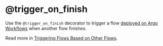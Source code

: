 # @trigger_on_finish

Use the `@trigger_on_finish` decorator to trigger a flow [deployed on Argo Workflows](/production/scheduling-metaflow-flows/scheduling-with-argo-workflows) when another flow finishes.

Read more in [Triggering Flows Based on Other Flows](/production/event-triggering/flow-events).

<!-- WARNING: THIS FILE WAS AUTOGENERATED! DO NOT EDIT! Instead, edit the notebook w/the location & name as this file. -->


<DocSection type="decorator" name="trigger_on_finish" module="metaflow" show_import="True" heading_level="3" link="https://github.com/Netflix/metaflow/tree/master/metaflow/plugins/events_decorator.py#L192">
<SigArgSection>
<SigArg name="..." />
</SigArgSection>
<Description summary="Specifies the flow(s) that this flow depends on." extended_summary="```\n@trigger_on_finish(flow='FooFlow')\n```\nor\n```\n@trigger_on_finish(flows=['FooFlow', 'BarFlow'])\n```\nThis decorator respects the @project decorator and triggers the flow\nwhen upstream runs within the same namespace complete successfully\n\nAdditionally, you can specify project aware upstream flow dependencies\nby specifying the fully qualified project_flow_name.\n```\n@trigger_on_finish(flow='my_project.branch.my_branch.FooFlow')\n```\nor\n```\n@trigger_on_finish(flows=['my_project.branch.my_branch.FooFlow', 'BarFlow'])\n```\n\nYou can also specify just the project or project branch (other values will be\ninferred from the current project or project branch):\n```\n@trigger_on_finish(flow={&#34;name&#34;: &#34;FooFlow&#34;, &#34;project&#34;: &#34;my_project&#34;, &#34;project_branch&#34;: &#34;branch&#34;})\n```\n\nNote that `branch` is typically one of:\n  - `prod`\n  - `user.bob`\n  - `test.my_experiment`\n  - `prod.staging`" />
<ParamSection name="Parameters">
	<Parameter name="flow" type="Union[str, Dict[str, str]], optional, default None" desc="Upstream flow dependency for this flow." />
	<Parameter name="flows" type="List[Union[str, Dict[str, str]]], default []" desc="Upstream flow dependencies for this flow." />
	<Parameter name="options" type="Dict[str, Any], default {}" desc="Backend-specific configuration for tuning eventing behavior." />
</ParamSection>
</DocSection>

